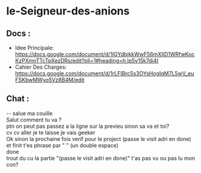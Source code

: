# le-Seigneur-des-anions


## Docs :

- Idee Principale: https://docs.google.com/document/d/1IGYdbjkkWwF56mXIID1WRfwKocKzPXmnTTcTpXezDRs/edit?pli=1#heading=h.lp5v15k7di4t  
- Cahier Des Charges: https://docs.google.com/document/d/1rLFlBrc5s3OYsHogIqM7L5wV_euFSKbwMWyo5Vz8B4M/edit  

## Chat :

-- salue ma couille  
Salut comment tu va ?  
ptn on peut pas passez a la ligne sur la previeu sinon sa va et toi?  
cv cv aller je te laisse je vais geeker  
Ok sinon la prochaine fois verif pour le project (passe le visit adri en done) et finit t'es phrase par "  " (un double espace)  
done  
trout du cu la partie "(passe le visit adri en done)" t'as pas vu ou pas lu mon con?  
